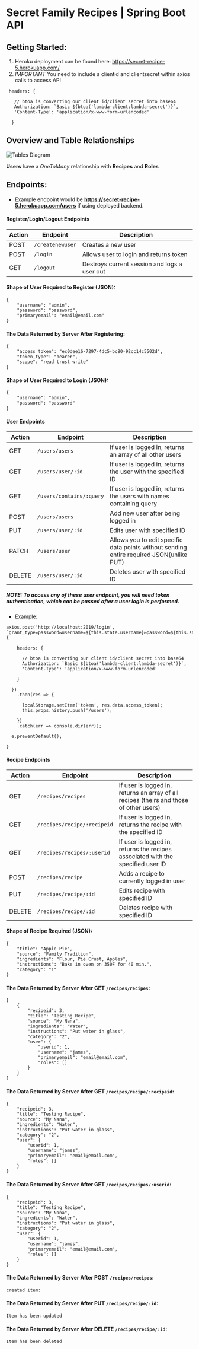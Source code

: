 
# Secret Family Recipes | Spring Boot API


## Getting Started:
1. Heroku deployment can be found here: <ins>https://secret-recipe-5.herokuapp.com/</ins></i></b>
2. *IMPORTANT* You need to include a clientid and clientsecret within axios calls to access API

```
 headers: {

   // btoa is converting our client id/client secret into base64
   Authorization: `Basic ${btoa('lambda-client:lambda-secret')}`,
   'Content-Type': 'application/x-www-form-urlencoded'

  }
```

## Overview and Table Relationships

![Tables Diagram](RECIPES.png)

**Users** have a *OneToMany* relationship with **Recipes** and **Roles**


## Endpoints:
* Example endpoint would be **https://secret-recipe-5.herokuapp.com/users** if using deployed backend.

#### Register/Login/Logout Endpoints

| Action | Endpoint | Description
|---|---|---|
| POST | `/createnewuser` | Creates a new user |
| POST | `/login` | Allows user to login and returns token |
| GET | `/logout` | Destroys current session and logs a user out |

#### Shape of User Required to Register (JSON):
```
{
    "username": "admin",
    "password": "password",
    "primaryemail": "email@email.com"
}
```
#### The Data Returned by Server After Registering:
```
{
    "access_token": "ec0dee16-7297-4dc5-bc80-92cc14c5502d",
    "token_type": "bearer",
    "scope": "read trust write"
}

```

#### Shape of User Required to Login (JSON):
```
{
    "username": "admin",
    "password": "password"
}

```

#### User Endpoints

| Action | Endpoint | Description
|---|---|---|
| GET | `/users/users` | If user is logged in, returns an array of all other users |
| GET | `/users/user/:id` | If user is logged in, returns the user with the specified ID |
| GET | `/users/contains/:query` | If user is logged in, returns the users with names containing query |
| POST| `/users/users` | Add new user after being logged in|
| PUT | `/users/user/:id` | Edits user with specified ID |
|PATCH| `/users/user` | Allows you to edit specific data points without sending entire required JSON(unlike PUT) |
| DELETE | `/users/user/:id` | Deletes user with specified ID |

##### NOTE: To access any of these user endpoint, you will need token authentication, which can be passed after a user login is performed.
  * Example:
  ```
axios.post('http://localhost:2019/login', `grant_type=password&username=${this.state.username}&password=${this.state.password}`, {

      headers: {

        // btoa is converting our client id/client secret into base64
        Authorization: `Basic ${btoa('lambda-client:lambda-secret')}`,
        'Content-Type': 'application/x-www-form-urlencoded'

      }

    })
      .then(res => {

        localStorage.setItem('token', res.data.access_token);
        this.props.history.push('/users');

      })
      .catch(err => console.dir(err));

    e.preventDefault();

  }
  ```

#### Recipe Endpoints

| Action | Endpoint | Description
|---|---|---|
| GET | `/recipes/recipes` | If user is logged in, returns an array of all recipes (theirs and those of other users) |
| GET | `/recipes/recipe/:recipeid` | If user is logged in, returns the recipe with the specified ID |
| GET | `/recipes/recipes/:userid` | If user is logged in, returns the recipes associated with the specified user ID |
| POST | `/recipes/recipe` | Adds a recipe to currently logged in user |
| PUT | `/recipes/recipe/:id` | Edits recipe with specified ID |
| DELETE | `/recipes/recipe/:id` | Deletes recipe with specified ID |

#### Shape of Recipe Required (JSON):
```
{
    "title": "Apple Pie",
    "source": "Family Tradition",
    "ingredients": "Flour, Pie Crust, Apples",
    "instructions": "Bake in oven on 350F for 40 min.",
    "category": "1"
}

```

#### The Data Returned by Server After GET `/recipes/recipes`:
```
[
    {
        "recipeid": 3,
        "title": "Testing Recipe",
        "source": "My Nana",
        "ingredients": "Water",
        "instructions": "Put water in glass",
        "category": "2",
        "user": {
            "userid": 1,
            "username": "james",
            "primaryemail": "email@email.com",
            "roles": []
        }
    }
]
```
#### The Data Returned by Server After GET `/recipes/recipe/:recipeid`:
```
{
    "recipeid": 3,
    "title": "Testing Recipe",
    "source": "My Nana",
    "ingredients": "Water",
    "instructions": "Put water in glass",
    "category": "2",
    "user": {
        "userid": 1,
        "username": "james",
        "primaryemail": "email@email.com",
        "roles": []
    }
}
```
#### The Data Returned by Server After GET `/recipes/recipes/:userid`:
```
{
    "recipeid": 3,
    "title": "Testing Recipe",
    "source": "My Nana",
    "ingredients": "Water",
    "instructions": "Put water in glass",
    "category": "2",
    "user": {
        "userid": 1,
        "username": "james",
        "primaryemail": "email@email.com",
        "roles": []
    }
}
```
#### The Data Returned by Server After POST `/recipes/recipes`:
```
created item:

```
#### The Data Returned by Server After PUT `/recipes/recipe/:id`:
```
Item has been updated

```
#### The Data Returned by Server After DELETE `/recipes/recipe/:id`:
```
Item has been deleted

```
